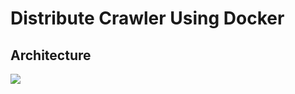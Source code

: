 # Distribute Crawler Using Docker
 
## Architecture

![](http://images2017.cnblogs.com/blog/756310/201801/756310-20180106162437643-153903594.png)